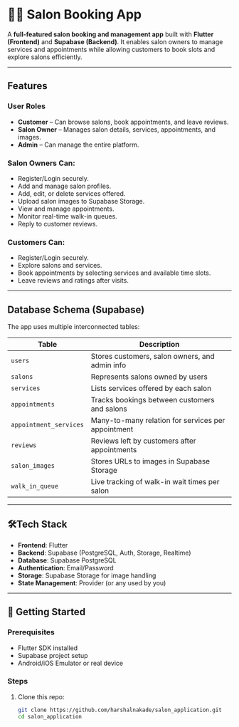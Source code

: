 # 💇‍♀️ Salon Booking App

A **full-featured salon booking and management app** built with **Flutter (Frontend)** and **Supabase (Backend)**. It enables salon owners to manage services and appointments while allowing customers to book slots and explore salons efficiently.

---

##  Features

###  User Roles
- **Customer** – Can browse salons, book appointments, and leave reviews.
- **Salon Owner** – Manages salon details, services, appointments, and images.
- **Admin** – Can manage the entire platform.

### Salon Owners Can:
- Register/Login securely.
- Add and manage salon profiles.
- Add, edit, or delete services offered.
- Upload salon images to Supabase Storage.
- View and manage appointments.
- Monitor real-time walk-in queues.
- Reply to customer reviews.

###  Customers Can:
- Register/Login securely.
- Explore salons and services.
- Book appointments by selecting services and available time slots.
- Leave reviews and ratings after visits.

---

##  Database Schema (Supabase)

The app uses multiple interconnected tables:

| Table | Description |
|-------|-------------|
| `users` | Stores customers, salon owners, and admin info |
| `salons` | Represents salons owned by users |
| `services` | Lists services offered by each salon |
| `appointments` | Tracks bookings between customers and salons |
| `appointment_services` | Many-to-many relation for services per appointment |
| `reviews` | Reviews left by customers after appointments |
| `salon_images` | Stores URLs to images in Supabase Storage |
| `walk_in_queue` | Live tracking of walk-in wait times per salon |



---

## 🛠Tech Stack

- **Frontend**: Flutter
- **Backend**: Supabase (PostgreSQL, Auth, Storage, Realtime)
- **Database**: Supabase PostgreSQL
- **Authentication**: Email/Password
- **Storage**: Supabase Storage for image handling
- **State Management**: Provider (or any used by you)

---

## 🚀 Getting Started

### Prerequisites
- Flutter SDK installed
- Supabase project setup
- Android/iOS Emulator or real device

### Steps
1. Clone this repo:
   ```bash
   git clone https://github.com/harshalnakade/salon_application.git
   cd salon_application
